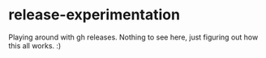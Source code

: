 # release-experimentation

Playing around with gh releases. Nothing to see here, just figuring out how this
all works. :)
